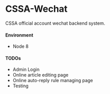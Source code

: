 # CSSA-Wechat
CSSA official account wechat backend system.

#### Environment
- Node 8

#### TODOs
- Admin Login
- Online article editing page
- Online auto-reply rule managing page
- Testing